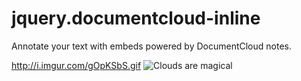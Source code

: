 jquery.documentcloud-inline
===========================

Annotate your text with embeds powered by DocumentCloud notes.

http://i.imgur.com/gOpKSbS.gif
![Clouds are magical](http://i.imgur.com/gOpKSbS.gif "Clouds")
